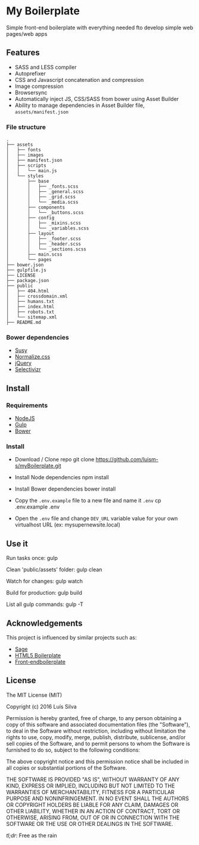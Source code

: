 # My Boilerplate

Simple front-end boilerplate with everything needed fto develop simple web pages/web apps

## Features

* SASS and LESS compiler
* Autoprefixer
* CSS and Javascript concatenation and compression
* Image compression
* Browsersync
* Automatically inject JS, CSS/SASS from bower using Asset Builder
* Ability to manage dependencies in Asset Builder file, `assets/manifest.json`

### File structure
    .
    ├── assets
    │   ├── fonts
    │   ├── images
    │   ├── manifest.json
    │   ├── scripts
    │   │   └── main.js
    │   └── styles
    │       ├── base
    │       │   ├── _fonts.scss
    │       │   ├── _general.scss
    │       │   ├── _grid.scss
    │       │   └── _media.scss
    │       ├── components
    │       │   └── _buttons.scss
    │       ├── config
    │       │   ├── _mixins.scss
    │       │   └── _variables.scss
    │       ├── layout
    │       │   ├── _footer.scss
    │       │   ├── _header.scss
    │       │   └── _sections.scss
    │       ├── main.scss
    │       └── pages
    ├── bower.json
    ├── gulpfile.js
    ├── LICENSE
    ├── package.json
    ├── public
    │   ├── 404.html
    │   ├── crossdomain.xml
    │   ├── humans.txt
    │   ├── index.html
    │   ├── robots.txt
    │   └── sitemap.xml
    ├── README.md

### Bower dependencies
* [Susy](http://susy.oddbird.net/)
* [Normalize.css](https://necolas.github.io/normalize.css/)
* [jQuery](https://jquery.com/)
* [Selectivizr](http://selectivizr.com/)

## Install

### Requirements

* [NodeJS](https://nodejs.org/)
* [Gulp](http://gulpjs.com/)
* [Bower](http://bower.io/)

### Install

* Download / Clone repo
    git clone https://github.com/luism-s/myBoilerplate.git
    
* Install Node dependencies
    npm install
    
* Install Bower dependencies
    bower install
    
* Copy the `.env.example` file to a new file and name it `.env`
    cp .env.example .env
    
* Open the `.env` file and change `DEV_URL` variable value for your own virtualhost URL (ex: mysupernewsite.local)


## Use it

Run tasks once: 
    gulp

Clean 'public/assets' folder:
    gulp clean

Watch for changes:
    gulp watch

Build for production: 
    gulp build

List all gulp commands:
    gulp -T


## Acknowledgements 

This project is influenced by similar projects such as:
* [Sage](https://roots.io/sage/)
* [HTML5 Boilerplate](https://html5boilerplate.com/)
* [Front-endboilerplate](http://frontendboilerplate.com/)

## License

The MIT License (MIT)

Copyright (c) 2016 Luís Silva

Permission is hereby granted, free of charge, to any person obtaining a copy of this software and associated documentation files (the "Software"), to deal in the Software without restriction, including without limitation the rights to use, copy, modify, merge, publish, distribute, sublicense, and/or sell copies of the Software, and to permit persons to whom the Software is furnished to do so, subject to the following conditions:

The above copyright notice and this permission notice shall be included in all copies or substantial portions of the Software.

THE SOFTWARE IS PROVIDED "AS IS", WITHOUT WARRANTY OF ANY KIND, EXPRESS OR IMPLIED, INCLUDING BUT NOT LIMITED TO THE WARRANTIES OF MERCHANTABILITY, FITNESS FOR A PARTICULAR PURPOSE AND NONINFRINGEMENT. IN NO EVENT SHALL THE AUTHORS OR COPYRIGHT HOLDERS BE LIABLE FOR ANY CLAIM, DAMAGES OR OTHER LIABILITY, WHETHER IN AN ACTION OF CONTRACT, TORT OR OTHERWISE, ARISING FROM, OUT OF OR IN CONNECTION WITH THE SOFTWARE OR THE USE OR OTHER DEALINGS IN THE SOFTWARE.


*tl;dr*: Free as the rain